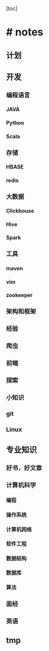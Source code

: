 [toc]

# # notes

## 计划

## 开发

### 编程语言

#### JAVA

#### Python

#### Scala

### 存储

#### HBASE

#### redis

### 大数据

#### Clickhouse

#### Hive

#### Spark

### 工具

#### maven

#### vim

#### zookeeper

### 架构和框架

### 经验

### 爬虫

### 前端

### 探索

### 小知识

### git

### Linux

## 专业知识

### 好书，好文章

### 计算机科学

#### 编程

#### 操作系统

#### 计算机网络

#### 软件工程

#### 数据结构

#### 数据库

#### 算法

### 面经

### 英语

## tmp